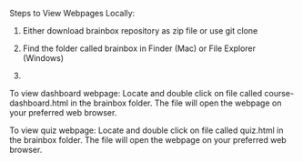 Steps to View Webpages Locally:

1) Either download brainbox repository as zip file or use git clone
2) Find the folder called brainbox in Finder (Mac) or File Explorer (Windows)

3) 
To view dashboard webpage:
Locate and double click on file called course-dashboard.html in the brainbox folder. The file will open the webpage on your preferred web browser.

To view quiz webpage:
Locate and double click on file called quiz.html in the brainbox folder. The file will open the webpage on your preferred web browser.